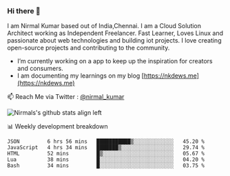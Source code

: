 ### Hi there 👋

 I am Nirmal Kumar based out of India,Chennai. I am a Cloud Solution Architect working as Independent Freelancer. Fast Learner, Loves Linux and passionate about web technologies and building iot projects. I love creating open-source projects and contributing to the community.

- I’m currently working on a app to keep up the inspiration for creators and consumers.
- I am documenting my learnings on my blog [https://nkdews.me](https://nkdews.me)

📫 Reach Me via  Twitter : [@nirmal_kumar](https://twitter.com/nirmal_kumar)

![Nirmals's github stats align left](https://github-readme-stats.vercel.app/api?username=nk-gears&show_icons=true)


📊 Weekly development breakdown

<!--START_SECTION:waka-->
```text
JSON         6 hrs 56 mins   ███████████▒░░░░░░░░░░░░░   45.20 % 
JavaScript   4 hrs 34 mins   ███████▒░░░░░░░░░░░░░░░░░   29.74 % 
HTML         52 mins         █▒░░░░░░░░░░░░░░░░░░░░░░░   05.67 % 
Lua          38 mins         █░░░░░░░░░░░░░░░░░░░░░░░░   04.20 % 
Bash         34 mins         █░░░░░░░░░░░░░░░░░░░░░░░░   03.75 % 
```
<!--END_SECTION:waka-->


